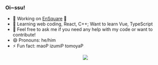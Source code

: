 ### Oi~ssu!

- 🔭 Working on [EnSquare](https://github.com/enstars/ensemble-square/tree/development) :eyes:
- 🌱 Learning web coding, React, C++; Want to learn Vue, TypeScript
- 💬 Feel free to ask me if you need any help with my code or want to contribute!
- 😄 Pronouns: he/him
- ⚡ Fun fact: maoP izumiP tomoyaP

<p align="center">
<img src="https://github-readme-stats.vercel.app/api?username=yuuukun&show_icons=true&theme=radical">
</p>
